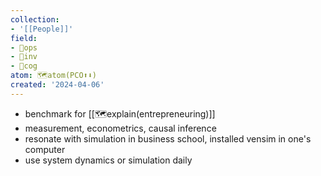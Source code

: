 ```yaml
---
collection:
- '[[People]]'
field:
- 🐙ops
- 🐢inv
- 👾cog
atom: 🗺️atom(PCO⬆️⬇️)
created: '2024-04-06'
---
```


- benchmark for [[🗺️explain(entrepreneuring)]]
- measurement, econometrics, causal inference
- resonate with simulation in business school, installed vensim in one's computer 
- use system dynamics or simulation daily 